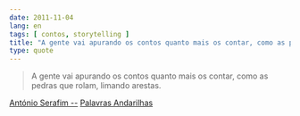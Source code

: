 ```yaml
---
date: 2011-11-04
lang: en
tags: [ contos, storytelling ]
title: "A gente vai apurando os contos quanto mais os contar, como as pedras"
type: quote
---
```


> A gente vai apurando os contos quanto mais os contar, como as pedras
> que rolam, limando arestas.

[António Serafim --](http://videos.sapo.mz/e0kZMH2q8d2NF80FzlGM)
[Palavras Andarilhas](http://videos.sapo.mz/e0kZMH2q8d2NF80FzlGM)

